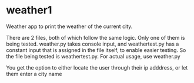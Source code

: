 # weather1
Weather app to print the weather of the current city.

There are 2 files, both of which follow the same logic. Only one of them is being tested. weather.py takes console input, and weathertest.py has a constant input that is assigned in the file itself, to enable easier testing. 
So the file being tested is weathertest.py.
For actual usage, use weather.py

You get the option to either locate the user through their ip adddress, or let them enter a city name
